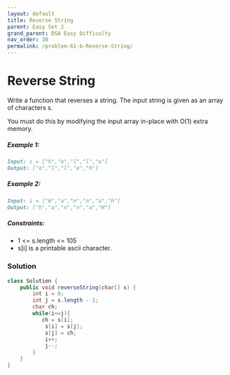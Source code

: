```yaml
---
layout: default
title: Reverse String
parent: Easy Set 2
grand_parent: DSA Easy Difficulty
nav_order: 30
permalink: /problem-61-b-Reverse-String/
---
```

# Reverse String

Write a function that reverses a string. The input string is given as an array of characters s.

You must do this by modifying the input array in-place with O(1) extra memory.

##### Example 1:
```markdown
Input: s = ["h","e","l","l","o"]
Output: ["o","l","l","e","h"]
```
##### Example 2:
```markdown
Input: s = ["H","a","n","n","a","h"]
Output: ["h","a","n","n","a","H"]
```
##### Constraints:
* 1 <= s.length <= 105
* s[i] is a printable ascii character.

### Solution
```java
class Solution {
    public void reverseString(char[] s) {
        int i = 0;
        int j = s.length - 1;
        char ch;
        while(i<=j){
           ch = s[i];
            s[i] = s[j];
            s[j] = ch;
            i++;
            j--;
        }
    }
}
```